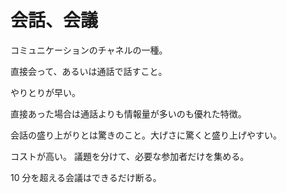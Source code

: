 # 会話、会議

コミュニケーションのチャネルの一種。

直接会って、あるいは通話で話すこと。

やりとりが早い。

直接あった場合は通話よりも情報量が多いのも優れた特徴。

会話の盛り上がりとは驚きのこと。大げさに驚くと盛り上げやすい。

コストが高い。
議題を分けて、必要な参加者だけを集める。

10 分を超える会議はできるだけ断る。
